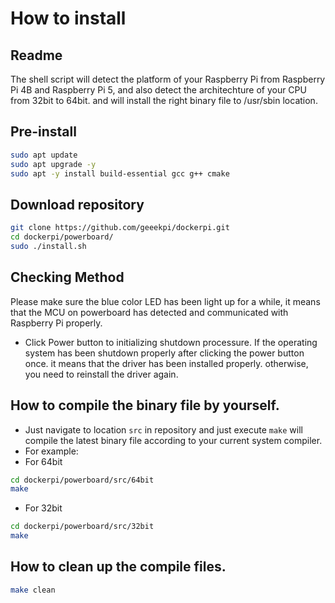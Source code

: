 # How to install 
## Readme
The shell script will detect the platform of your Raspberry Pi from Raspberry Pi 4B and Raspberry Pi 5, and also detect the architechture of your CPU from 32bit to 64bit. and will install the right binary file to /usr/sbin location. 
## Pre-install 
```bash
sudo apt update
sudo apt upgrade -y
sudo apt -y install build-essential gcc g++ cmake
```
## Download repository  
```bash
git clone https://github.com/geeekpi/dockerpi.git
cd dockerpi/powerboard/
sudo ./install.sh
```
## Checking Method
Please make sure the blue color LED has been light up for a while, it means that the MCU on powerboard has detected and communicated with Raspberry Pi properly. 
* Click Power button to initializing shutdown processure. 
If the operating system has been shutdown properly after clicking the power button once. it means that the driver has been installed properly. 
otherwise, you need to reinstall the driver again. 
## How to compile the binary file by yourself.
* Just navigate to location `src` in repository and just execute `make` will compile the latest binary file according to your current system compiler.
* For example:
* For 64bit 
```bash
cd dockerpi/powerboard/src/64bit
make 
```

* For 32bit 
```bash
cd dockerpi/powerboard/src/32bit
make 
```
## How to clean up the compile files.
```bash
make clean
```


